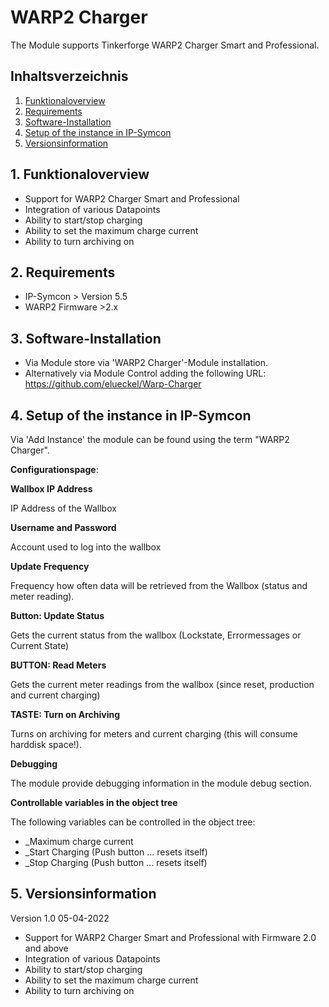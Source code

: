 # WARP2 Charger

The Module supports Tinkerforge WARP2 Charger Smart and Professional.

## Inhaltsverzeichnis

1. [Funktionaloverview](#1-funktionaloverview)
2. [Requirements](#2-requirements)
3. [Software-Installation](#3-software-installation)
4. [Setup of the instance in IP-Symcon](#4-setup-of-the-instance-in-ip-symcon)
5. [Versionsinformation](#5-versionsinformation)

## 1. Funktionaloverview

* Support for WARP2 Charger Smart and Professional
* Integration of various Datapoints
* Ability to start/stop charging
* Ability to set the maximum charge current
* Ability to turn archiving on

## 2. Requirements

- IP-Symcon > Version 5.5
- WARP2 Firmware >2.x

## 3. Software-Installation

* Via Module store via 'WARP2 Charger'-Module installation.
* Alternatively via Module Control adding the following URL: https://github.com/elueckel/Warp-Charger 

## 4. Setup of the instance in IP-Symcon

 Via 'Add Instance' the module can be found using the term "WARP2 Charger".

__Configurationspage__:

**Wallbox IP Address**

IP Address of the Wallbox

**Username and Password**

Account used to log into the wallbox

**Update Frequency**

Frequency how often data will be retrieved from the Wallbox (status and meter reading). 

**Button: Update Status**

Gets the current status from the wallbox (Lockstate, Errormessages or Current State)

**BUTTON: Read Meters**

Gets the current meter readings from the wallbox (since reset, production and current charging)

**TASTE: Turn on Archiving**

Turns on archiving for meters and current charging (this will consume harddisk space!).

**Debugging**

The module provide debugging information in the module debug section.  

**Controllable variables in the object tree**

The following variables can be controlled in the object tree: 
* _Maximum charge current
* _Start Charging (Push button ... resets itself)
* _Stop Charging (Push button ... resets itself)


## 5. Versionsinformation

Version 1.0 05-04-2022
* Support for WARP2 Charger Smart and Professional with Firmware 2.0 and above
* Integration of various Datapoints
* Ability to start/stop charging
* Ability to set the maximum charge current
* Ability to turn archiving on
